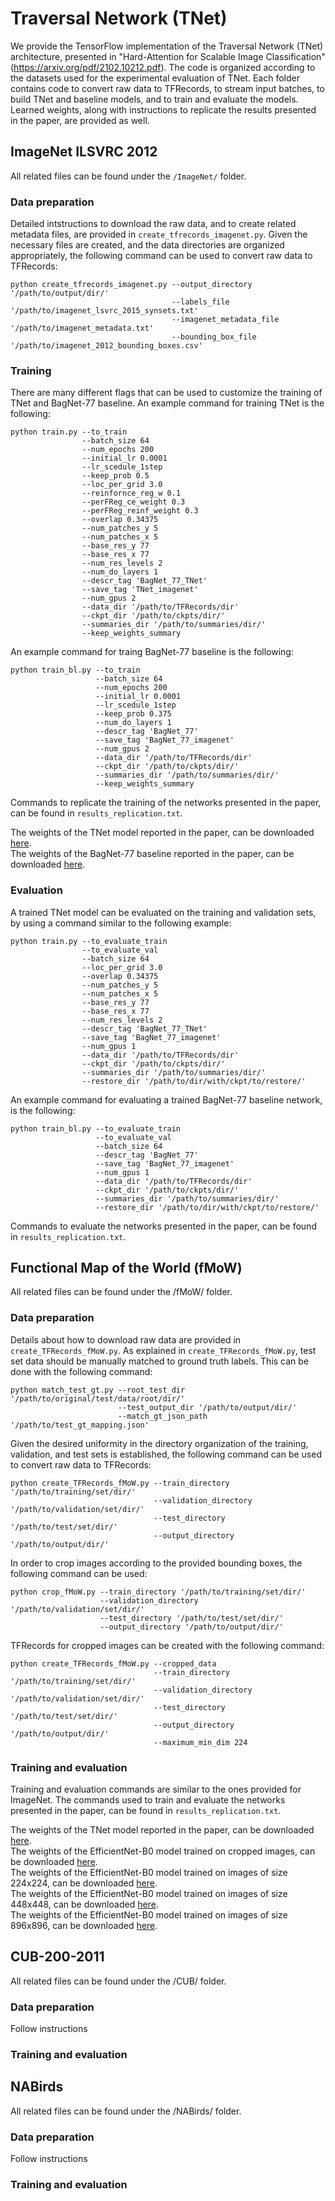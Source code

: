 # Traversal Network (TNet)

We provide the TensorFlow implementation of the Traversal Network (TNet) architecture, presented in "Hard-Attention for Scalable Image Classification" (https://arxiv.org/pdf/2102.10212.pdf). The code is organized according to the datasets used for the experimental evaluation of TNet. Each folder contains code to convert raw data to TFRecords, to stream input batches, to build TNet and baseline models, and to train and evaluate the models. Learned weights, along with instructions to replicate the results presented in the paper, are provided as well.

## ImageNet ILSVRC 2012

All related files can be found under the `/ImageNet/` folder.

### Data preparation

Detailed intstructions to download the raw data, and to create related metadata files, are provided in `create_tfrecords_imagenet.py`. Given the necessary files are created, and the data directories are organized appropriately, the following command can be used to convert raw data to TFRecords:

```
python create_tfrecords_imagenet.py --output_directory '/path/to/output/dir/'
                                    --labels_file '/path/to/imagenet_lsvrc_2015_synsets.txt'
                                    --imagenet_metadata_file '/path/to/imagenet_metadata.txt'
                                    --bounding_box_file '/path/to/imagenet_2012_bounding_boxes.csv'
```

### Training

There are many different flags that can be used to customize the training of TNet and BagNet-77 baseline. An example command for training TNet is the following:

```
python train.py --to_train
                --batch_size 64
                --num_epochs 200
                --initial_lr 0.0001
                --lr_scedule_1step
                --keep_prob 0.5
                --loc_per_grid 3.0
                --reinfornce_reg_w 0.1
                --perFReg_ce_weight 0.3
                --perFReg_reinf_weight 0.3
                --overlap 0.34375
                --num_patches_y 5
                --num_patches_x 5
                --base_res_y 77
                --base_res_x 77
                --num_res_levels 2
                --num_do_layers 1
                --descr_tag 'BagNet_77_TNet'
                --save_tag 'TNet_imagenet'
                --num_gpus 2
                --data_dir '/path/to/TFRecords/dir'
                --ckpt_dir '/path/to/ckpts/dir/'
                --summaries_dir '/path/to/summaries/dir/'
                --keep_weights_summary
```

An example command for traing BagNet-77 baseline is the following:

```
python train_bl.py --to_train
                   --batch_size 64
                   --num_epochs 200
                   --initial_lr 0.0001
                   --lr_scedule_1step
                   --keep_prob 0.375
                   --num_do_layers 1
                   --descr_tag 'BagNet_77'
                   --save_tag 'BagNet_77_imagenet'
                   --num_gpus 2
                   --data_dir '/path/to/TFRecords/dir'
                   --ckpt_dir '/path/to/ckpts/dir/'
                   --summaries_dir '/path/to/summaries/dir/'
                   --keep_weights_summary
```

Commands to replicate the training of the networks presented in the paper, can be found in `results_replication.txt`.

The weights of the TNet model reported in the paper, can be downloaded [here](https://drive.google.com/u/1/uc?id=11xk3DqB_966XPZSGThTr6h-Rbm4sRGjJ&export=download). <br />
The weights of the BagNet-77 baseline reported in the paper, can be downloaded [here](https://drive.google.com/u/1/uc?id=120ek3sPJP8yKfD9EFf7qlV6siz5GVW5a&export=download).

### Evaluation

A trained TNet model can be evaluated on the training and validation sets, by using a command similar to the following example:

```
python train.py --to_evaluate_train
                --to_evaluate_val
                --batch_size 64
                --loc_per_grid 3.0
                --overlap 0.34375
                --num_patches_y 5
                --num_patches_x 5
                --base_res_y 77
                --base_res_x 77
                --num_res_levels 2
                --descr_tag 'BagNet_77_TNet'
                --save_tag 'BagNet_77_imagenet'
                --num_gpus 1
                --data_dir '/path/to/TFRecords/dir'
                --ckpt_dir '/path/to/ckpts/dir/'
                --summaries_dir '/path/to/summaries/dir/'
                --restore_dir '/path/to/dir/with/ckpt/to/restore/'
```

An example command for evaluating a trained BagNet-77 baseline network, is the following:

```
python train_bl.py --to_evaluate_train
                   --to_evaluate_val
                   --batch_size 64
                   --descr_tag 'BagNet_77'
                   --save_tag 'BagNet_77_imagenet'
                   --num_gpus 1
                   --data_dir '/path/to/TFRecords/dir'
                   --ckpt_dir '/path/to/ckpts/dir/'
                   --summaries_dir '/path/to/summaries/dir/'
                   --restore_dir '/path/to/dir/with/ckpt/to/restore/'
```

Commands to evaluate the networks presented in the paper, can be found in `results_replication.txt`.

## Functional Map of the World (fMoW)

All related files can be found under the /fMoW/ folder.

### Data preparation

Details about how to download raw data are provided in `create_TFRecords_fMoW.py`. As explained in `create_TFRecords_fMoW.py`, test set data should be manually matched to ground truth labels. This can be done with the following command:

```
python match_test_gt.py --root_test_dir '/path/to/original/test/data/root/dir/'
                        --test_output_dir '/path/to/output/dir/'
                        --match_gt_json_path '/path/to/test_gt_mapping.json'
```

Given the desired uniformity in the directory organization of the training, validation, and test sets is established, the following command can be used to convert raw data to TFRecords:

```
python create_TFRecords_fMoW.py --train_directory '/path/to/training/set/dir/'
                                --validation_directory '/path/to/validation/set/dir/'
                                --test_directory '/path/to/test/set/dir/'
                                --output_directory '/path/to/output/dir/'
```

In order to crop images according to the provided bounding boxes, the following command can be used:

```
python crop_fMoW.py --train_directory '/path/to/training/set/dir/'
                    --validation_directory '/path/to/validation/set/dir/'
                    --test_directory '/path/to/test/set/dir/'
                    --output_directory '/path/to/output/dir/'
```

TFRecords for cropped images can be created with the following command:

```
python create_TFRecords_fMoW.py --cropped_data
                                --train_directory '/path/to/training/set/dir/'
                                --validation_directory '/path/to/validation/set/dir/'
                                --test_directory '/path/to/test/set/dir/'
                                --output_directory '/path/to/output/dir/'
                                --maximum_min_dim 224
```

### Training and evaluation

Training and evaluation commands are similar to the ones provided for ImageNet. The commands used to train and evaluate the networks presented in the paper, can be found in `results_replication.txt`.

The weights of the TNet model reported in the paper, can be downloaded [here](https://drive.google.com/u/1/uc?id=11xk3DqB_966XPZSGThTr6h-Rbm4sRGjJ&export=download). <br />
The weights of the EfficientNet-B0 model trained on cropped images, can be downloaded [here](https://drive.google.com/u/1/uc?id=120ek3sPJP8yKfD9EFf7qlV6siz5GVW5a&export=download). <br />
The weights of the EfficientNet-B0 model trained on images of size 224x224, can be downloaded [here](https://drive.google.com/u/1/uc?id=120ek3sPJP8yKfD9EFf7qlV6siz5GVW5a&export=download). <br />
The weights of the EfficientNet-B0 model trained on images of size 448x448, can be downloaded [here](https://drive.google.com/u/1/uc?id=120ek3sPJP8yKfD9EFf7qlV6siz5GVW5a&export=download). <br />
The weights of the EfficientNet-B0 model trained on images of size 896x896, can be downloaded [here](https://drive.google.com/u/1/uc?id=120ek3sPJP8yKfD9EFf7qlV6siz5GVW5a&export=download).

## CUB-200-2011

All related files can be found under the /CUB/ folder.

### Data preparation

Follow instructions

### Training and evaluation

## NABirds

All related files can be found under the /NABirds/ folder.

### Data preparation

Follow instructions

### Training and evaluation

